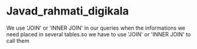 # Javad_rahmati_digikala

We use 'JOIN' or 'INNER JOIN' in our queries when the informations we need placed in several tables.so we have to use 'JOIN' or 'INNER JOIN' to call them 
